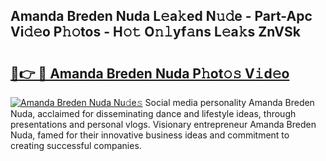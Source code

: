 ## Amanda Breden Nuda L𝚎a𝚔ed N𝚞𝚍e - Part-Apc Vi𝚍𝚎o P𝚑𝚘tos - H𝚘𝚝 O𝚗𝚕yf𝚊ns L𝚎a𝚔s ZnVSk

# <h2><a href="http://kf4snt.oniu.top/?m=Amanda+Breden+Nuda">🔗👉 🔴 Amanda Breden Nuda P𝚑ot𝚘𝚜 V𝚒d𝚎o</a></h2>

[![Amanda Breden Nuda Nu𝚍e𝚜](https://i.imgur.com/0qMVB7G.gif)](http://kf4snt.oniu.top/?m=Amanda+Breden+Nuda)
Social media personality Amanda Breden Nuda, acclaimed for disseminating dance and lifestyle ideas, through presentations and personal vlogs. Visionary entrepreneur Amanda Breden Nuda, famed for their innovative business ideas and commitment to creating successful companies.  

